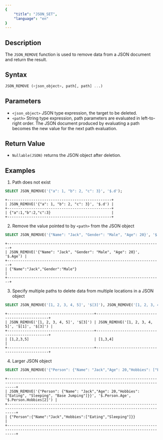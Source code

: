 ```yaml
---
{
    "title": "JSON_SET",
    "language": "en"
}
---
```


## Description
The `JSON_REMOVE` function is used to remove data from a JSON document and return the result.

## Syntax
```sql
JSON_REMOVE (<json_object>, path[, path] ...)
```

## Parameters
- `<json_object>` JSON type expression, the target to be deleted.
- `<path>` String type expression, path parameters are evaluated in left-to-right order. The JSON document produced by evaluating a path becomes the new value for the next path evaluation.

## Return Value
- `Nullable(JSON)` returns the JSON object after deletion.

## Examples
1. Path does not exist
```sql
SELECT JSON_REMOVE('{"a": 1, "b": 2, "c": 3}', '$.d');
```
```text
+------------------------------------------------+
| JSON_REMOVE('{"a": 1, "b": 2, "c": 3}', '$.d') |
+------------------------------------------------+
| {"a":1,"b":2,"c":3}                            |
+------------------------------------------------+
```

2. Remove the value pointed to by `<path>` from the JSON object
```sql
SELECT JSON_REMOVE('{"Name": "Jack", "Gender": "Male", "Age": 20}', '$.Age');
```
```text
+-----------------------------------------------------------------------+
| JSON_REMOVE('{"Name": "Jack", "Gender": "Male", "Age": 20}', '$.Age') |
+-----------------------------------------------------------------------+
| {"Name":"Jack","Gender":"Male"}                                       |
+-----------------------------------------------------------------------+
```

3. Specify multiple paths to delete data from multiple locations in a JSON object
```sql
SELECT JSON_REMOVE('[1, 2, 3, 4, 5]', '$[3]'), JSON_REMOVE('[1, 2, 3, 4, 5]', '$[1]', '$[3]');
```
```text
+----------------------------------------+------------------------------------------------+
| JSON_REMOVE('[1, 2, 3, 4, 5]', '$[3]') | JSON_REMOVE('[1, 2, 3, 4, 5]', '$[1]', '$[3]') |
+----------------------------------------+------------------------------------------------+
| [1,2,3,5]                              | [1,3,4]                                        |
+----------------------------------------+------------------------------------------------+
```

4. Larger JSON object
```sql
SELECT JSON_REMOVE('{"Person": {"Name": "Jack","Age": 20,"Hobbies": ["Eating", "Sleeping", "Base Jumping"]}}', '$.Person.Age', '$.Person.Hobbies[2]');
```
```text
+------------------------------------------------------------------------------------------------------------------------------------------------+
| JSON_REMOVE('{"Person": {"Name": "Jack","Age": 20,"Hobbies": ["Eating", "Sleeping", "Base Jumping"]}}', '$.Person.Age', '$.Person.Hobbies[2]') |
+------------------------------------------------------------------------------------------------------------------------------------------------+
| {"Person":{"Name":"Jack","Hobbies":["Eating","Sleeping"]}}                                                                                     |
+------------------------------------------------------------------------------------------------------------------------------------------------+
```